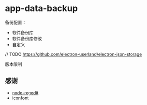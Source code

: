 # app-data-backup

备份配置：
- 软件备份库
- 软件备份库修改
- 自定义

// TODO https://github.com/electron-userland/electron-json-storage

版本限制

## 感谢

- [node-regedit](https://github.com/kessler/node-regedit)
- [iconfont](https://www.iconfont.cn/)